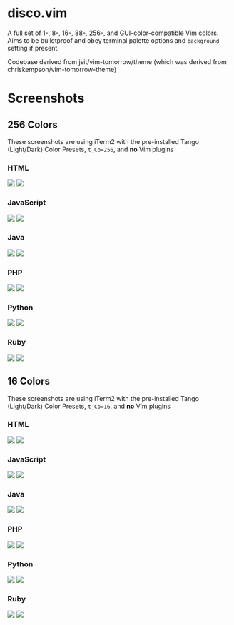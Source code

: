 # disco.vim

A full set of 1-, 8-, 16-, 88-, 256-, and GUI-color-compatible Vim colors. Aims to be bulletproof and obey terminal palette options and `background` setting if present.

Codebase derived from jsit/vim-tomorrow/theme (which was derived from chriskempson/vim-tomorrow-theme)

# Screenshots

## 256 Colors

These screenshots are using iTerm2 with the pre-installed Tango (Light/Dark)
Color Presets, `t_Co=256`, and **no** Vim plugins

### HTML

![](https://github.com/jsit/disco.vim/raw/master/screenshots/html-256-light.png)
![](https://github.com/jsit/disco.vim/raw/master/screenshots/html-256-dark.png)


### JavaScript

![](https://github.com/jsit/disco.vim/raw/master/screenshots/javascript-256-light.png)
![](https://github.com/jsit/disco.vim/raw/master/screenshots/javascript-256-dark.png)


### Java

![](https://github.com/jsit/disco.vim/raw/master/screenshots/java-256-light.png)
![](https://github.com/jsit/disco.vim/raw/master/screenshots/java-256-dark.png)


### PHP

![](https://github.com/jsit/disco.vim/raw/master/screenshots/php-256-light.png)
![](https://github.com/jsit/disco.vim/raw/master/screenshots/php-256-dark.png)


### Python

![](https://github.com/jsit/disco.vim/raw/master/screenshots/python-256-light.png)
![](https://github.com/jsit/disco.vim/raw/master/screenshots/python-256-dark.png)


### Ruby

![](https://github.com/jsit/disco.vim/raw/master/screenshots/ruby-256-light.png)
![](https://github.com/jsit/disco.vim/raw/master/screenshots/ruby-256-dark.png)

## 16 Colors



These screenshots are using iTerm2 with the pre-installed Tango (Light/Dark)
Color Presets, `t_Co=16`, and **no** Vim plugins

### HTML

![](https://github.com/jsit/disco.vim/raw/master/screenshots/html-16-light.png)
![](https://github.com/jsit/disco.vim/raw/master/screenshots/html-16-dark.png)


### JavaScript

![](https://github.com/jsit/disco.vim/raw/master/screenshots/javascript-16-light.png)
![](https://github.com/jsit/disco.vim/raw/master/screenshots/javascript-16-dark.png)


### Java

![](https://github.com/jsit/disco.vim/raw/master/screenshots/java-16-light.png)
![](https://github.com/jsit/disco.vim/raw/master/screenshots/java-16-dark.png)


### PHP

![](https://github.com/jsit/disco.vim/raw/master/screenshots/php-16-light.png)
![](https://github.com/jsit/disco.vim/raw/master/screenshots/php-16-dark.png)


### Python

![](https://github.com/jsit/disco.vim/raw/master/screenshots/python-16-light.png)
![](https://github.com/jsit/disco.vim/raw/master/screenshots/python-16-dark.png)


### Ruby

![](https://github.com/jsit/disco.vim/raw/master/screenshots/ruby-16-light.png)
![](https://github.com/jsit/disco.vim/raw/master/screenshots/ruby-16-dark.png)
